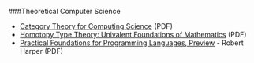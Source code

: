 ###Theoretical Computer Science
* [Category Theory for Computing Science](http://www.tac.mta.ca/tac/reprints/articles/22/tr22.pdf) (PDF)
* [Homotopy Type Theory: Univalent Foundations of Mathematics](http://homotopytypetheory.org/book/) (PDF)
* [Practical Foundations for Programming Languages, Preview](http://www.cs.cmu.edu/~rwh/plbook/book.pdf) - Robert Harper (PDF)
